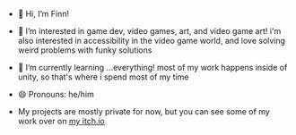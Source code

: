 - 👋 Hi, I’m Finn!
- 👀 I’m interested in game dev, video games, art, and video game art! i'm also interested in accessibility in the video game world, and love solving weird problems with funky solutions
- 🌱 I’m currently learning ...everything! most of my work happens inside of unity, so that's where i spend most of my time
- 😄 Pronouns: he/him

- My projects are mostly private for now, but you can see some of my work over on [my itch.io](https://jasleyy.itch.io/)

<!---
finnleyjasper/finnleyjasper is a ✨ special ✨ repository because its `README.md` (this file) appears on your GitHub profile.
You can click the Preview link to take a look at your changes.
--->
